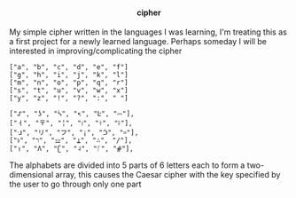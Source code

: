 <h4 align="center">cipher</h4>

My simple cipher written in the languages I was learning, I'm treating this as a first project for a newly learned language.
Perhaps someday I will be interested in improving/complicating the cipher

	["a", "b", "c", "d", "e", "f"]
	["g", "h", "i", "j", "k", "l"]
	["m", "n", "o", "p", "q", "r"]
	["s", "t", "u", "v", "w", "x"]
	["y", "z", "!", "?", ":", " "]

    ["ᔑ", "ʖ", "ᓵ", "↸", "Ŀ", "⎓"],
	["ㅓ", "〒", "╎", "፧", "ꖌ", "ꖎ"],
	["ᒲ", "リ", "フ", "¡", "ᑑ", "።"],
	["ነ", "ﬧ", "⚍", "⍊", "∴", "/"],
	["॥", "Λ", "ʗ", "˨", "ᚴ", "ᚌ"],

The alphabets are divided into 5 parts of 6 letters each to form a two-dimensional array, 
this causes the Caesar cipher with the key specified by the user to go through only one part
